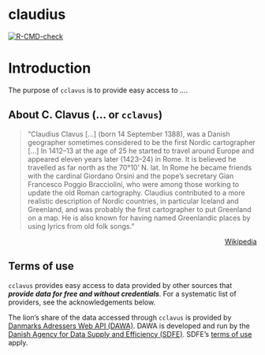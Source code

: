 
<!-- README.md is generated from README.Rmd. Please edit that file -->

# claudius

<!-- badges: start -->

[![R-CMD-check](https://github.com/jvieroe/claudius/workflows/R-CMD-check/badge.svg)](https://github.com/jvieroe/claudius/actions)
<!-- badges: end -->

# Introduction

The purpose of `cclavus` is to provide easy access to ….

## About C. Clavus (… or `cclavus`)

> “Claudius Clavus \[…\] (born 14 September 1388), was a Danish
> geographer sometimes considered to be the first Nordic cartographer
> \[…\] In 1412–13 at the age of 25 he started to travel around Europe
> and appeared eleven years later (1423–24) in Rome. It is believed he
> travelled as far north as the 70°10’ N. lat. In Rome he became friends
> with the cardinal Giordano Orsini and the pope’s secretary Gian
> Francesco Poggio Bracciolini, who were among those working to update
> the old Roman cartography. Claudius contributed to a more realistic
> description of Nordic countries, in particular Iceland and Greenland,
> and was probably the first cartographer to put Greenland on a map. He
> is also known for having named Greenlandic places by using lyrics from
> old folk songs.”

<div style="text-align: right">

[Wikipedia](https://en.wikipedia.org/wiki/Claudius_Clavus)

</div>

## Terms of use

`cclavus` provides easy access to data provided by other sources that
***provide data for free and without credentials***. For a systematic
list of providers, see the acknowledgements below.

The lion’s share of the data accessed through `cclavus` is provided by
[Danmarks Adressers Web API
(DAWA)](https://dawadocs.dataforsyningen.dk/). DAWA is developed and run
by the [Danish Agency for Data Supply and Efficiency
(SDFE)](https://eng.sdfe.dk/). SDFE’s [terms of
use](https://download.kortforsyningen.dk/content/vilk%C3%A5r-og-betingelser)
apply.
